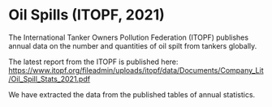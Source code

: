 # Oil Spills (ITOPF, 2021)

The International Tanker Owners Pollution Federation (ITOPF) publishes annual data on the number and quantities of oil spilt from tankers globally.

The latest report from the ITOPF is published here: https://www.itopf.org/fileadmin/uploads/itopf/data/Documents/Company_Lit/Oil_Spill_Stats_2021.pdf

We have extracted the data from the published tables of annual statistics.